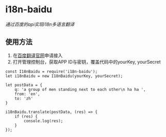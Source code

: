 # i18n-baidu

*通过百度的api实现i18n多语言翻译*


## 使用方法

1. 在[百度翻译官网](http://api.fanyi.baidu.com/api/trans/product/index)申请接入
2. 打开管理控制台，获取APP ID与密钥，覆盖代码中的yourKey, yourSecret

```
const I18nBaidu = require('i18n-baidu');
let i18nBaidu = new I18nBaidu(yourKey, yourSecret);

let postData = {
    q: 'a group of men standing next to each other\n ha ha ',
    from: 'en',
    to: 'zh'
}

i18nBaidu.translate(postData, (res) => {
    if (res) {
        console.log(res);
    }
});
```
